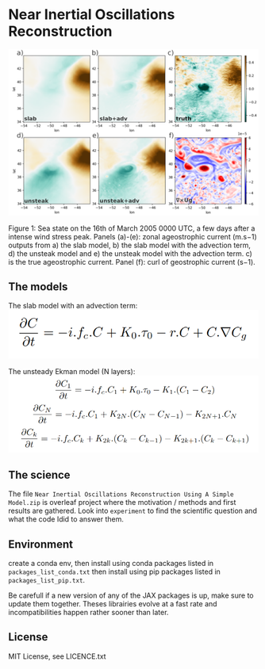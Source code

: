 # Near Inertial Oscillations Reconstruction

![alt text](https://github.com/HugoJacq/NIO_reconstruct/blob/main/-46.5E_40N_t239_centered_on_cyclone..png?raw=true)

Figure 1: Sea state on the 16th of March 2005 0000 UTC, a few days after a intense wind stress peak. Panels (a)-(e): zonal ageostrophic current (m.s−1) outputs from a) the slab model, b) the slab model with the advection term, d) the unsteak model and e) the unsteak model with the advection term. c) is the true ageostrophic current. Panel (f): curl of geostrophic current (s−1).

## The models

The slab model with an advection term:
![alt text](https://github.com/HugoJacq/NIO_reconstruct/blob/main/slab_equation_with_adv.png?raw=true)

The unsteady Ekman model (N layers):
![alt text](https://github.com/HugoJacq/NIO_reconstruct/blob/main/unsteak_2layers_equations.png?raw=true)


## The science

The file `Near Inertial Oscillations Reconstruction Using A Simple Model.zip` is overleaf project where the motivation / methods and first results are gathered.
Look into `experiment` to find the scientific question and what the code Idid to answer them.

## Environment

create a conda env, then install using conda packages listed in `packages_list_conda.txt` then install using pip packages listed in `packages_list_pip.txt`.

Be carefull if a new version of any of the JAX packages is up, make sure to update them together. Theses librairies evolve at a fast rate and incompatibilities happen rather sooner than later.

## License

MIT License, see LICENCE.txt
